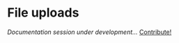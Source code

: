# File uploads

_Documentation session under development..._ [Contribute!](https://github.com/glowieframework/glowie-website/tree/main/documentation)